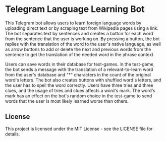 # Telegram Language Learning Bot

This Telegram bot allows users to learn foreign language words by uploading direct text or by scraping text from Wikipedia pages using a link. The bot separates text by sentences and creates a button for each word from the sentence that the user is working on. By pressing a button, the bot replies with the translation of the word to the user's native language, as well as arrow buttons to add or delete the next and previous words from the sentence to get the translation of the needed word in the phrase context. 

Users can save words in their database for test-games. In the test-game, the bot sends a message with the translation of a relevant-to-learn word from the user's database and "*" characters in the count of the original word's letters. The bot also creates buttons with shuffled word's letters, and the user has to spell the word correctly. Users have three tries and three clues, and the usage of tries and clues affects a word's mark. The word's mark has an effect on the bot's random choice in the test-game to send words that the user is most likely learned worse than others.

## License

This project is licensed under the MIT License - see the LICENSE file for details.
